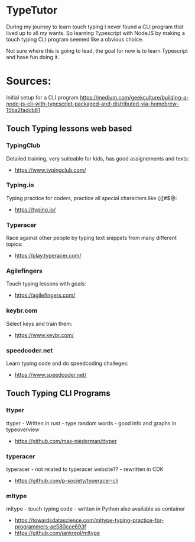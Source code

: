 # TypeTutor

During my journey to learn touch typing I never found a CLI program that lived up to all my wants.
So learning Typescript with NodeJS by making a touch typing CLI program seemed like a obvious choice.

Not sure where this is going to lead, the goal for now is to learn Typescript and have fun doing it.

# Sources:

Initial setup for a CLI program
https://medium.com/geekculture/building-a-node-js-cli-with-typescript-packaged-and-distributed-via-homebrew-15ba2fadcb81

## Touch Typing lessons web based

### TypingClub
Detailed training, very suiteable for kids, has good assignements and texts:
* https://www.typingclub.com/

### Typing.io
Typing practice for coders, practice all special characters like {([#$@:
* https://typing.io/

### Typeracer
Race against other people by typing text snippets from many different topics:
* https://play.typeracer.com/

### Agilefingers
Touch typing lessons with goals:
* https://agilefingers.com/

### keybr.com
Select keys and train them:
* https://www.keybr.com/

### speedcoder.net
Learn typing code and do speedcoding challeges:
* https://www.speedcoder.net/

## Touch Typing CLI Programs

### ttyper
ttyper - Written in rust - type random words - good info and graphs in typeoverview
* https://github.com/max-niederman/ttyper

### typeracer
typeracer - not related to typeracer website?? - rewritten in CDK
* https://github.com/p-society/typeracer-cli

### mltype
mltype - touch typing code - written in Python also available as container
* https://towardsdatascience.com/mltype-typing-practice-for-programmers-ae580cce693f
* https://github.com/jankrepl/mltype
